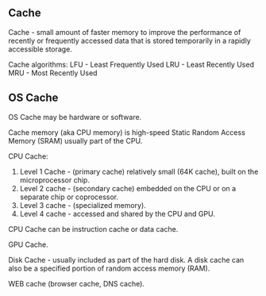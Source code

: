 Cache
-

Cache - small amount of faster memory to improve the performance
of recently or frequently accessed data
that is stored temporarily in a rapidly accessible storage.

Cache algorithms:
LFU - Least Frequently Used
LRU - Least Recently Used
MRU - Most Recently Used

## OS Cache

OS Cache may be hardware or software.

Cache memory (aka CPU memory) is high-speed Static Random Access Memory (SRAM)
usually part of the CPU.

CPU Cache:
1) Level 1 Cache - (primary cache) relatively small (64K cache),
   built on the microprocessor chip.
2) Level 2 cache - (secondary cache) embedded on the CPU
   or on a separate chip or coprocessor.
3) Level 3 cache - (specialized memory).
4) Level 4 cache - accessed and shared by the CPU and GPU.

CPU Cache can be instruction cache or data cache.

GPU Cache.

Disk Cache - usually included as part of the hard disk.
A disk cache can also be a specified portion of random access memory (RAM).

WEB cache (browser cache, DNS cache).
